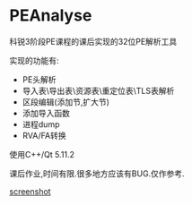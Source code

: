 # PEAnalyse

科锐3阶段PE课程的课后实现的32位PE解析工具

实现的功能有:
- PE头解析
- 导入表\导出表\资源表\重定位表\TLS表解析
- 区段编辑(添加节,扩大节)
- 添加导入函数
- 进程dump
- RVA/FA转换

使用C++/Qt 5.11.2

课后作业,时间有限.很多地方应该有BUG.仅作参考.

[screenshot](images/screenshot.png)
